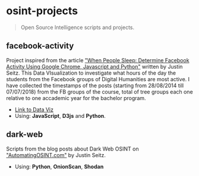 # osint-projects
>Open Source Intelligence scripts and projects.

## facebook-activity
Project inspired from the article ["When People Sleep: Determine Facebook Activity Using Google Chrome, Javascript and Python"](http://www.automatingosint.com/blog/2016/03/osint-facebook-when-people-sleep/) written by Justin Seitz. This Data VIsualization to investigate what hours of the day the students from the Facebook groups of Digital Humanities are most active. I have collected the timestamps of the posts (starting from 28/08/2014 till 07/07/2018) from the FB groups of the course, total of tree groups each one relative to one accademic year for the bachelor program.
* [Link to Data Viz](https://codepen.io/BuccaneerDev/full/bKXqZy/)
* Using: **JavaScript**, **D3js** and **Python**.

## dark-web
Scripts from the blog posts about Dark Web OSINT on ["AutomatingOSINT.com"](http://www.automatingosint.com/blog/category/dark-web/) by Justin Seitz.
* Using: **Python**, **OnionScan**, **Shodan**
